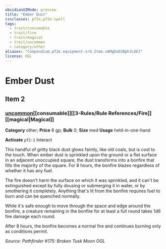 ```yaml
---
obsidianUIMode: preview
title: "Ember Dust"
cssclasses: pf2e,pf2e-spell
tags:
  - trait/consumable
  - trait/fire
  - trait/magical
  - trait/uncommon
  - category/other
aliases: "Compendium.pf2e.equipment-srd.Item.vAMgDuD3BphJL8EJ"
license: OGL
---
```

# Ember Dust
## Item 2
### [uncommon](uncommon.md "Uncommon Rarity Trait")[[consumable]][[3-Rules/Rule References/Fire]][[magical|Magical]]

**Category** other; 
**Price** 6 gp; 
**Bulk** 0; **Size** med
**Usage** held-in-one-hand

**Activate** `pf2:1` Interact

This handful of gritty black dust glows faintly, like old coals, but is cool to the touch. When ember dust is sprinkled upon the ground or a flat surface in an adjacent unoccupied square, the dust transforms into a bonfire that fills the majority of the square. For 8 hours, the bonfire blazes regardless of whether it has any fuel.

The fire doesn't harm the surface on which it was sprinkled, and it can't be extinguished except by fully dousing or submerging it in water, or by smothering it completely. Anything that's lit from the bonfire requires fuel to burn and can be quenched normally.

While it's safe enough to move through the space and edge around the bonfire, a creature remaining in the bonfire for at least a full round takes 1d6 fire damage each round.

After 8 hours, the bonfire becomes a normal fire and continues burning only as conditions permit.

*Source: Pathfinder #175: Broken Tusk Moon*
*OGL*